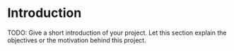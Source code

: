 # Introduction 
TODO: Give a short introduction of your project. Let this section explain the objectives or the motivation behind this project. 


